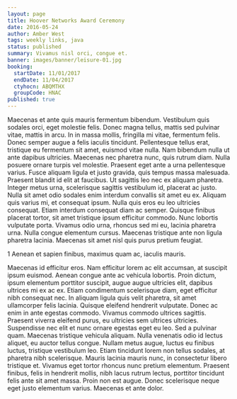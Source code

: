 ```yaml
---
layout: page
title: Hoover Networks Award Ceremony
date: 2016-05-24
author: Amber West
tags: weekly links, java
status: published
summary: Vivamus nisl orci, congue et.
banner: images/banner/leisure-01.jpg
booking:
  startDate: 11/01/2017
  endDate: 11/04/2017
  ctyhocn: ABQMTHX
  groupCode: HNAC
published: true
---
```

Maecenas et ante quis mauris fermentum bibendum. Vestibulum quis sodales orci, eget molestie felis. Donec magna tellus, mattis sed pulvinar vitae, mattis in arcu. In in massa mollis, fringilla mi vitae, fermentum felis. Donec semper augue a felis iaculis tincidunt. Pellentesque tellus erat, tristique eu fermentum sit amet, euismod vitae nulla. Nam bibendum nulla ut ante dapibus ultricies. Maecenas nec pharetra nunc, quis rutrum diam. Nulla posuere ornare turpis vel molestie. Praesent eget ante a urna pellentesque varius. Fusce aliquam ligula et justo gravida, quis tempus massa malesuada. Praesent blandit id elit at faucibus. Ut sagittis leo nec ex aliquam pharetra. Integer metus urna, scelerisque sagittis vestibulum id, placerat ac justo.
Nulla sit amet odio sodales enim interdum convallis sit amet eu ex. Aliquam quis varius mi, et consequat ipsum. Nulla quis eros eu leo ultricies consequat. Etiam interdum consequat diam ac semper. Quisque finibus placerat tortor, sit amet tristique ipsum efficitur commodo. Nunc lobortis vulputate porta. Vivamus odio urna, rhoncus sed mi eu, lacinia pharetra urna. Nulla congue elementum cursus. Maecenas tristique ante non ligula pharetra lacinia. Maecenas sit amet nisl quis purus pretium feugiat.

1 Aenean et sapien finibus, maximus quam ac, iaculis mauris.

Maecenas id efficitur eros. Nam efficitur lorem ac elit accumsan, at suscipit ipsum euismod. Aenean congue ante ac vehicula lobortis. Proin dictum, ipsum elementum porttitor suscipit, augue augue ultricies elit, dapibus ultrices mi ex ac ex. Etiam condimentum scelerisque diam, eget efficitur nibh consequat nec. In aliquam ligula quis velit pharetra, sit amet ullamcorper felis lacinia. Quisque eleifend hendrerit vulputate. Donec ac enim in ante egestas commodo. Vivamus commodo ultrices sagittis. Praesent viverra eleifend purus, eu ultricies sem ultrices ultricies. Suspendisse nec elit et nunc ornare egestas eget eu leo. Sed a pulvinar quam. Maecenas tristique vehicula aliquam. Nulla venenatis odio id lectus aliquet, eu auctor tellus congue. Nullam metus augue, luctus eu finibus luctus, tristique vestibulum leo.
Etiam tincidunt lorem non tellus sodales, at pharetra nibh scelerisque. Mauris lacinia mauris nunc, in consectetur libero tristique et. Vivamus eget tortor rhoncus nunc pretium elementum. Praesent finibus, felis in hendrerit mollis, nibh lacus rutrum lectus, porttitor tincidunt felis ante sit amet massa. Proin non est augue. Donec scelerisque neque eget justo elementum varius. Maecenas et ante dolor.
